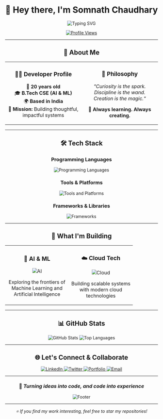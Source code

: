 <div align="center">

# 🌟 Hey there, I'm Somnath Chaudhary 

<img src="https://readme-typing-svg.herokuapp.com?font=Fira+Code&size=22&duration=3000&pause=1000&color=6366F1&center=true&vCenter=true&width=600&lines=AI+%26+ML+Engineering+Student;Building+Tomorrow's+Technology;Always+Learning%2C+Always+Creating" alt="Typing SVG" />

<br/>

[![Profile Views](https://komarev.com/ghpvc/?username=som-28&color=blueviolet&style=flat-square&label=Profile+Views)](https://github.com/som-28)

</div>

---

<div align="center">

## 🚀 About Me

</div>

<table align="center">
<tr>
<td align="center" width="50%">

### 👨‍💻 Developer Profile
🎂 **20 years old**  
🎓 **B.Tech CSE (AI & ML)**  
🌍 **Based in India**  
🎯 **Mission:** Building thoughtful, impactful systems  

</td>
<td align="center" width="50%">

### 🌟 Philosophy
*"Curiosity is the spark.  
Discipline is the wand.  
Creation is the magic."*

🧠 **Always learning. Always creating.**

</td>
</tr>
</table>

---

<div align="center">

## 🛠️ Tech Stack

</div>

<div align="center">

### Programming Languages
<img src="https://skillicons.dev/icons?i=python,js,typescript,swift,html,css" alt="Programming Languages" />

### Tools & Platforms  
<img src="https://skillicons.dev/icons?i=firebase,github,git,vscode,docker,linux" alt="Tools and Platforms" />

### Frameworks & Libraries
<img src="https://skillicons.dev/icons?i=react,nodejs,tensorflow,pytorch,fastapi,tailwind" alt="Frameworks" />

</div>

---

<div align="center">

## 🎨 What I'm Building

</div>

<table align="center">
<tr>
<td align="center" width="50%">

### 🤖 AI & ML
<img src="https://img.icons8.com/fluency/48/000000/artificial-intelligence.png" alt="AI"/>

Exploring the frontiers of  
Machine Learning and  
Artificial Intelligence

</td>
<td align="center" width="50%">

### ☁️ Cloud Tech
<img src="https://img.icons8.com/fluency/48/000000/cloud.png" alt="Cloud"/>

Building scalable systems  
with modern cloud  
technologies

</td>
</tr>
</table>

---

<div align="center">

## 📊 GitHub Stats

<div align="center">

<img src="https://github-readme-stats.vercel.app/api?username=som-28&theme=tokyonight&hide_border=true&include_all_commits=false&count_private=false" alt="GitHub Stats" />

<img src="https://github-readme-stats.vercel.app/api/top-langs/?username=som-28&theme=tokyonight&hide_border=true&include_all_commits=false&count_private=false&layout=compact" alt="Top Languages" />

</div>

</div>

---

<div align="center">

## 🌐 Let's Connect & Collaborate

<a href="https://www.linkedin.com/in/somnath-chaudhary-a56729322/">
  <img src="https://img.shields.io/badge/LinkedIn-0077B5?style=for-the-badge&logo=linkedin&logoColor=white" alt="LinkedIn"/>
</a>
<a href="https://twitter.com/your-handle">
  <img src="https://img.shields.io/badge/Twitter-1DA1F2?style=for-the-badge&logo=twitter&logoColor=white" alt="Twitter"/>
</a>
<a href="https://your-website.com">
  <img src="https://img.shields.io/badge/Portfolio-000000?style=for-the-badge&logo=About.me&logoColor=white" alt="Portfolio"/>
</a>
<a href="mailto:your.email@example.com">
  <img src="https://img.shields.io/badge/Email-D14836?style=for-the-badge&logo=gmail&logoColor=white" alt="Email"/>
</a>

</div>

---

<div align="center">

### 💫 *Turning ideas into code, and code into experience*

<img src="https://capsule-render.vercel.app/api?type=waving&color=gradient&height=100&section=footer" alt="Footer"/>

</div>

---

<div align="center">
<i>⭐ If you find my work interesting, feel free to star my repositories!</i>
</div>
